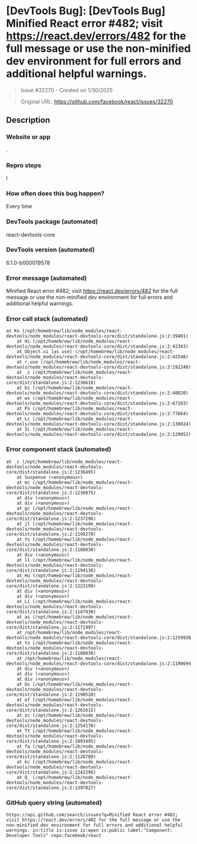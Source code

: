 # [DevTools Bug]:  [DevTools Bug] Minified React error #482; visit https://react.dev/errors/482 for the full message or use the non-minified dev environment for full errors and additional helpful warnings.

> Issue #32270 - Created on 1/30/2025

> Original URL: https://github.com/facebook/react/issues/32270

## Description

### Website or app

.

### Repro steps

 l

### How often does this bug happen?

Every time

### DevTools package (automated)

react-devtools-core

### DevTools version (automated)

6.1.0-b000019578

### Error message (automated)

Minified React error #482; visit https://react.dev/errors/482 for the full message or use the non-minified dev environment for full errors and additional helpful warnings.

### Error call stack (automated)

```text
at Kn (/opt/homebrew/lib/node_modules/react-devtools/node_modules/react-devtools-core/dist/standalone.js:2:39401)
    at Hi (/opt/homebrew/lib/node_modules/react-devtools/node_modules/react-devtools-core/dist/standalone.js:2:42343)
    at Object.xi [as use] (/opt/homebrew/lib/node_modules/react-devtools/node_modules/react-devtools-core/dist/standalone.js:2:42548)
    at r.use (/opt/homebrew/lib/node_modules/react-devtools/node_modules/react-devtools-core/dist/standalone.js:2:192248)
    at _c (/opt/homebrew/lib/node_modules/react-devtools/node_modules/react-devtools-core/dist/standalone.js:2:1236618)
    at bi (/opt/homebrew/lib/node_modules/react-devtools/node_modules/react-devtools-core/dist/standalone.js:2:40820)
    at ws (/opt/homebrew/lib/node_modules/react-devtools/node_modules/react-devtools-core/dist/standalone.js:2:67103)
    at Ps (/opt/homebrew/lib/node_modules/react-devtools/node_modules/react-devtools-core/dist/standalone.js:2:77664)
    at Lc (/opt/homebrew/lib/node_modules/react-devtools/node_modules/react-devtools-core/dist/standalone.js:2:130024)
    at Ic (/opt/homebrew/lib/node_modules/react-devtools/node_modules/react-devtools-core/dist/standalone.js:2:129952)
```

### Error component stack (automated)

```text
at _c (/opt/homebrew/lib/node_modules/react-devtools/node_modules/react-devtools-core/dist/standalone.js:2:1236495)
    at Suspense (<anonymous>)
    at mc (/opt/homebrew/lib/node_modules/react-devtools/node_modules/react-devtools-core/dist/standalone.js:2:1236875)
    at div (<anonymous>)
    at div (<anonymous>)
    at gc (/opt/homebrew/lib/node_modules/react-devtools/node_modules/react-devtools-core/dist/standalone.js:2:1237296)
    at jl (/opt/homebrew/lib/node_modules/react-devtools/node_modules/react-devtools-core/dist/standalone.js:2:1199270)
    at Ys (/opt/homebrew/lib/node_modules/react-devtools/node_modules/react-devtools-core/dist/standalone.js:2:1188038)
    at div (<anonymous>)
    at ll (/opt/homebrew/lib/node_modules/react-devtools/node_modules/react-devtools-core/dist/standalone.js:2:1194130)
    at Hu (/opt/homebrew/lib/node_modules/react-devtools/node_modules/react-devtools-core/dist/standalone.js:2:1223199)
    at div (<anonymous>)
    at div (<anonymous>)
    at Li (/opt/homebrew/lib/node_modules/react-devtools/node_modules/react-devtools-core/dist/standalone.js:2:1147930)
    at as (/opt/homebrew/lib/node_modules/react-devtools/node_modules/react-devtools-core/dist/standalone.js:2:1171997)
    at /opt/homebrew/lib/node_modules/react-devtools/node_modules/react-devtools-core/dist/standalone.js:2:1259938
    at Ys (/opt/homebrew/lib/node_modules/react-devtools/node_modules/react-devtools-core/dist/standalone.js:2:1188038)
    at /opt/homebrew/lib/node_modules/react-devtools/node_modules/react-devtools-core/dist/standalone.js:2:1190694
    at div (<anonymous>)
    at div (<anonymous>)
    at div (<anonymous>)
    at Qs (/opt/homebrew/lib/node_modules/react-devtools/node_modules/react-devtools-core/dist/standalone.js:2:1190528)
    at ef (/opt/homebrew/lib/node_modules/react-devtools/node_modules/react-devtools-core/dist/standalone.js:2:1261615)
    at zc (/opt/homebrew/lib/node_modules/react-devtools/node_modules/react-devtools-core/dist/standalone.js:2:1254178)
    at Tt (/opt/homebrew/lib/node_modules/react-devtools/node_modules/react-devtools-core/dist/standalone.js:2:1093495)
    at fa (/opt/homebrew/lib/node_modules/react-devtools/node_modules/react-devtools-core/dist/standalone.js:2:1120789)
    at kc (/opt/homebrew/lib/node_modules/react-devtools/node_modules/react-devtools-core/dist/standalone.js:2:1242298)
    at Q_ (/opt/homebrew/lib/node_modules/react-devtools/node_modules/react-devtools-core/dist/standalone.js:2:1397027)
```

### GitHub query string (automated)

```text
https://api.github.com/search/issues?q=Minified React error #482; visit https://react.dev/errors/482 for the full message or use the non-minified dev environment for full errors and additional helpful warnings. in:title is:issue is:open is:public label:"Component: Developer Tools" repo:facebook/react
```
